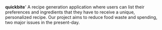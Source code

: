 **quickbite**'
A recipe generation application where users can list their preferences 
and ingredients that they have to receive a unique, personalized recipe. 
Our project aims to reduce food waste and spending, two major issues in the present-day.

